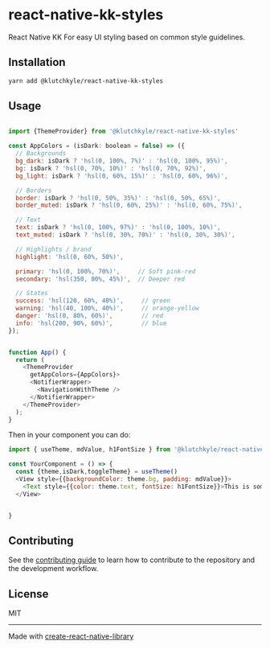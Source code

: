 # react-native-kk-styles

React Native KK For easy UI styling based on common style guidelines.

## Installation

```sh
yarn add @klutchkyle/react-native-kk-styles
```

## Usage

```js

import {ThemeProvider} from '@klutchkyle/react-native-kk-styles'

const AppColors = (isDark: boolean = false) => ({
  // Backgrounds
  bg_dark: isDark ? 'hsl(0, 100%, 7%)' : 'hsl(0, 100%, 95%)',
  bg: isDark ? 'hsl(0, 70%, 10%)' : 'hsl(0, 70%, 92%)',
  bg_light: isDark ? 'hsl(0, 60%, 15%)' : 'hsl(0, 60%, 96%)',

  // Borders
  border: isDark ? 'hsl(0, 50%, 35%)' : 'hsl(0, 50%, 65%)',
  border_muted: isDark ? 'hsl(0, 60%, 25%)' : 'hsl(0, 60%, 75%)',

  // Text
  text: isDark ? 'hsl(0, 100%, 97%)' : 'hsl(0, 100%, 10%)',
  text_muted: isDark ? 'hsl(0, 30%, 70%)' : 'hsl(0, 30%, 30%)',

  // Highlights / brand
  highlight: 'hsl(0, 60%, 50%)',

  primary: 'hsl(0, 100%, 70%)',     // Soft pink-red
  secondary: 'hsl(350, 80%, 45%)',  // Deeper red

  // States
  success: 'hsl(120, 60%, 40%)',     // green
  warning: 'hsl(40, 100%, 40%)',     // orange-yellow
  danger: 'hsl(0, 80%, 60%)',        // red
  info: 'hsl(200, 90%, 60%)',        // blue
});


function App() {
  return (
    <ThemeProvider
      getAppColors={AppColors}>
      <NotifierWrapper>
        <NavigationWithTheme />
      </NotifierWrapper>
    </ThemeProvider>
  );
}
```

Then in your component you can do:

```js
import { useTheme, mdValue, h1FontSize } from '@klutchkyle/react-native-kk-styles'

const YourComponent = () => {
  const {theme,isDark,toggleTheme} = useTheme()
  <View style={{backgroundColor: theme.bg, padding: mdValue}}>
    <Text style={{color: theme.text, fontSize: h1FontSize}}>This is some example text themed with common theme colors</Text>
  </View>


}

```

## Contributing

See the [contributing guide](CONTRIBUTING.md) to learn how to contribute to the repository and the development workflow.

## License

MIT

---

Made with [create-react-native-library](https://github.com/callstack/react-native-builder-bob)
